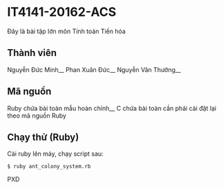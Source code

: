 # IT4141-20162-ACS
Đây là bài tập lớn môn Tính toán Tiến hóa
## Thành viên
Nguyễn Đức Minh__
Phan Xuân Đức__
Nguyễn Văn Thưởng__
## Mã nguồn
Ruby chứa bài toàn mẫu hoàn chỉnh__
C chứa bài toàn cần phải cài đặt lại theo mã nguồn Ruby
## Chạy thử (Ruby)
Cài ruby lên máy, chạy script sau:
```
$ ruby ant_colony_system.rb
```

PXD